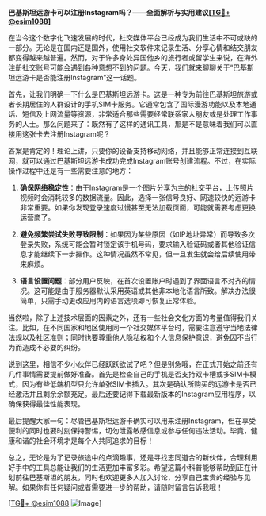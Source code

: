 **巴基斯坦远游卡可以注册Instagram吗？——全面解析与实用建议[[TG💪+ @esim1088](https://t.me/s/esim1088)]**

在当今这个数字化飞速发展的时代，社交媒体平台已经成为我们生活中不可或缺的一部分。无论是在国内还是国外，使用社交软件来记录生活、分享心情和结交朋友都变得越来越普遍。然而，对于许多身处异国他乡的旅行者或留学生来说，在海外注册社交账号可能会遇到各种意想不到的问题。今天，我们就来聊聊关于“巴基斯坦远游卡是否能注册Instagram”这一话题。

首先，让我们明确一下什么是巴基斯坦远游卡。这是一种专为前往巴基斯坦旅游或者长期居住的人群设计的手机SIM卡服务。它通常包含了国际漫游功能以及本地通话、短信及上网流量等资源，非常适合那些需要经常联系家人朋友或是处理工作事务的人士。那么问题来了：既然有了这样的通讯工具，那是不是意味着我们可以直接用这张卡去注册Instagram呢？

答案是肯定的！理论上讲，只要你的设备支持移动网络，并且能够正常连接到互联网，就可以通过巴基斯坦远游卡成功完成Instagram账号创建流程。不过，在实际操作过程中还是有一些需要注意的地方：

1. **确保网络稳定性**：由于Instagram是一个图片分享为主的社交平台，上传照片视频时会消耗较多的数据流量。因此，选择一张信号良好、网速较快的远游卡非常重要。如果你发现登录速度过慢甚至无法加载页面，可能就需要考虑更换运营商了。
   
2. **避免频繁尝试失败导致限制**：如果因为某些原因（如IP地址异常）而导致多次登录失败，系统可能会暂时锁定该手机号码，要求输入验证码或者其他验证信息才能继续下一步操作。这种情况虽然不常见，但一旦发生就会给后续使用带来麻烦。

3. **语言设置问题**：部分用户反映，在首次设置账户时遇到了界面语言不对齐的情况。这可能是由于服务器默认采用英语或其他非本地化语言所致。解决办法很简单，只需手动更改应用内的语言选项即可恢复正常体验。

当然啦，除了上述技术层面的因素之外，还有一些社会文化方面的考量值得我们关注。比如，在不同国家和地区使用同一个社交媒体平台时，需要注意遵守当地法律法规以及社区准则；同时也要尊重他人隐私权和个人信息保护意识，避免因不当行为而造成不必要的纠纷。

说到这里，相信不少小伙伴已经跃跃欲试了吧？但是别急哦，在正式开始之前还有几件事情需要提前做好准备。首先是检查自己的手机是否支持双卡槽或多SIM卡模式，因为有些低端机型只允许单张SIM卡插入。其次是确认所购买的远游卡是否已经激活并且剩余余额充足。最后还要记得下载最新版本的Instagram应用程序，以确保获得最佳性能表现。

最后提醒大家一句：尽管巴基斯坦远游卡确实可以用来注册Instagram，但在享受便利的同时也要时刻保持警惕，切勿泄露敏感信息或参与任何违法活动。毕竟，健康和谐的社会环境才是每个人共同追求的目标！

总之，无论是为了记录旅途中的点滴趣事，还是寻找志同道合的新伙伴，合理利用好手中的工具总能让我们的生活更加丰富多彩。希望这篇小科普能够帮助到正在计划前往巴基斯坦的朋友，同时也欢迎更多人加入讨论，分享自己宝贵的经验与见解。如果你有任何疑问或者需要进一步的帮助，请随时留言告诉我哦！

[[TG💪+ @esim1088](https://t.me/s/esim1088) ![Image](https://i.postimg.cc/4NQfJmqS/Snipaste-2025-05-13-00-14-12.png)]